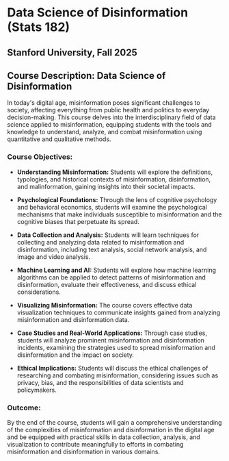 # Data Science of Disinformation (Stats 182)
## Stanford University, Fall 2025

## Course Description: Data Science of Disinformation 

In today's digital age, misinformation poses significant challenges to society, affecting everything from public health and politics to everyday decision-making. This course delves into the interdisciplinary field of data science applied to misinformation, equipping students with the tools and knowledge to understand, analyze, and combat misinformation using quantitative and qualitative methods.

### Course Objectives:
- **Understanding Misinformation:** Students will explore the definitions, typologies, and historical contexts of misinformation, disinformation, and malinformation, gaining insights into their societal impacts.
  
- **Psychological Foundations:** Through the lens of cognitive psychology and behavioral economics, students will examine the psychological mechanisms that make individuals susceptible to misinformation and the cognitive biases that perpetuate its spread.
  
- **Data Collection and Analysis:** Students will learn techniques for collecting and analyzing data related to misinformation and disinformation, including text analysis, social network analysis, and image and video analysis.
  
- **Machine Learning and AI:** Students will explore how machine learning algorithms can be applied to detect patterns of misinformation and disinformation, evaluate their effectiveness, and discuss ethical considerations.
  
- **Visualizing Misinformation:** The course covers effective data visualization techniques to communicate insights gained from analyzing misinformation and disinformation data.
  
- **Case Studies and Real-World Applications:** Through case studies, students will analyze prominent misinformation and disinformation incidents, examining the strategies used to spread misinformation and disinformation and the impact on society.
  
- **Ethical Implications:** Students will discuss the ethical challenges of researching and combating misinformation, considering issues such as privacy, bias, and the responsibilities of data scientists and policymakers.

### Outcome:
By the end of the course, students will gain a comprehensive understanding of the complexities of misinformation and disinformation in the digital age and be equipped with practical skills in data collection, analysis, and visualization to contribute meaningfully to efforts in combating misinformation and disinformation in various domains.
